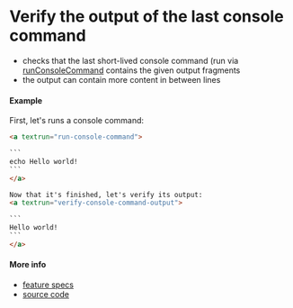 # Verify the output of the last console command

- checks that the last short-lived console command
  (run via [runConsoleCommand](run_console_command.md)
  contains the given output fragments
- the output can contain more content in between lines

#### Example

First, let's runs a console command:
<a textrun="run-markdown-in-textrun">

````html
<a textrun="run-console-command">

`​``
echo Hello world!
`​``
</a>

Now that it's finished, let's verify its output:
<a textrun="verify-console-command-output">

`​``
Hello world!
`​``
</a>
````

</a>

#### More info

- [feature specs](../../features/actions/built-in/verify-console-command-output/verify-console-command-output.feature)
- [source code](../../src/actions/built-in/verify-console-command-output.ts)
